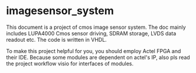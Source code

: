 # imagesensor_system
This document is a project of cmos image sensor system. The doc mainly includes LUPA4000 Cmos sensor driving, SDRAM storage, LVDS data readout etc. The code is written in VHDL.

To make this project helpful for you, you should employ Actel FPGA and their IDE. Because some modules are dependent on actel's IP, also pls read the project workflow visio for interfaces of modules.
